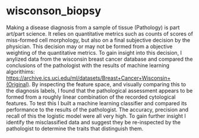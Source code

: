 # wisconson_biopsy

Making a disease diagnosis from a sample of tissue (Pathology) is part art/part science. It relies on quantitative metrics such as counts of scores of miss-formed cell morphology, but also on a final subjective decision by the physician. This decision may or may not be formed from a objective weighting of the quantitative metrics. To gain insight into this decision, I anylized data from the wisconsin breast cancer database and compared the conclusions of the pathologist with the results of machine learning algorithims: https://archive.ics.uci.edu/ml/datasets/Breast+Cancer+Wisconsin+(Original). By inspecting the feature space, and visually comparing this to the diagnosis labels, I found that the pathological assessment appears to be formed from a roughly linear combination of the recorded cytological features. To test this I built a machine learning classifier and compared its performance to the results of the pathologist. The accuracy, precision and recall of this the logistic model were all very high. To gain further insight I identify the misclassified data and suggest they be re-inspected by the pathologist to determine the traits that distinguish them.